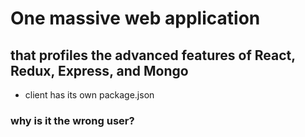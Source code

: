# One massive web application
## that profiles the advanced features of React, Redux, Express, and Mongo

* client has its own package.json

### why is it the wrong user?